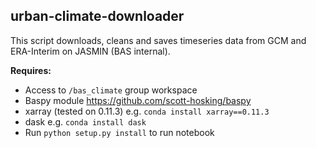 ## urban-climate-downloader

This script downloads, cleans and saves timeseries data from GCM and ERA-Interim on JASMIN (BAS internal).

**Requires:**

* Access to `/bas_climate` group workspace
* Baspy module https://github.com/scott-hosking/baspy
* xarray (tested on 0.11.3) e.g. `conda install xarray==0.11.3`
* dask e.g. `conda install dask`
* Run `python setup.py install` to run notebook
